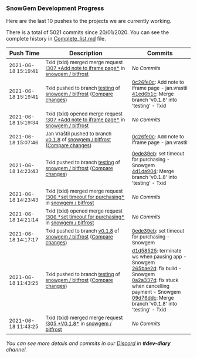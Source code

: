 
### SnowGem Development Progress

Here are the last 10 pushes to the projects we are currently working.

There is a total of 5021 commits since 20/01/2020. You can see the complete history in
 [Complete_list.md](Complete_list.md) file.

| Push Time | Description | Commits |
| --- | --- | --- |
| <sub>2021-06-18 15:19:41</sub> | <sub>Txid (txid) merged merge request [\!307 \*Add note to iframe page\*](https://gitlab.com/snowgem/bitfrost/-/merge_requests/307) in [snowgem / bitfrost](https://gitlab.com/snowgem/bitfrost)</sub> | <sub>_No Commits_</sub> |
| <sub>2021-06-18 15:19:41</sub> | <sub>Txid pushed to branch [testing](https://gitlab.com/snowgem/bitfrost/commits/testing) of [snowgem / bitfrost](https://gitlab.com/snowgem/bitfrost) ([Compare changes](https://gitlab.com/snowgem/bitfrost/compare/4d1da904ebe05060dca7daaa40820fd12503ed1d...41ed6b1cc48c4f983d87d9268bf54a5728e407f8))</sub> | <sub>[0c26fe0c](https://gitlab.com/snowgem/bitfrost/-/commit/0c26fe0cbcbab6de4e5982bfd3301cb5a63da056): Add note to iframe page - jan.vrastil<br>[41ed6b1c](https://gitlab.com/snowgem/bitfrost/-/commit/41ed6b1cc48c4f983d87d9268bf54a5728e407f8): Merge branch 'v0.1.8' into 'testing' - Txid</sub> |
| <sub>2021-06-18 15:19:34</sub> | <sub>Txid (txid) opened merge request [\!307 \*Add note to iframe page\*](https://gitlab.com/snowgem/bitfrost/-/merge_requests/307) in [snowgem / bitfrost](https://gitlab.com/snowgem/bitfrost)</sub> | <sub>_No Commits_</sub> |
| <sub>2021-06-18 15:07:46</sub> | <sub>Jan Vraštil pushed to branch [v0\.1\.8](https://gitlab.com/snowgem/bitfrost/commits/v0.1.8) of [snowgem / bitfrost](https://gitlab.com/snowgem/bitfrost) ([Compare changes](https://gitlab.com/snowgem/bitfrost/compare/0ede39eb651ead9381bf1896a4c17d5ec9f66af4...0c26fe0cbcbab6de4e5982bfd3301cb5a63da056))</sub> | <sub>[0c26fe0c](https://gitlab.com/snowgem/bitfrost/-/commit/0c26fe0cbcbab6de4e5982bfd3301cb5a63da056): Add note to iframe page - jan.vrastil</sub> |
| <sub>2021-06-18 14:23:43</sub> | <sub>Txid pushed to branch [testing](https://gitlab.com/snowgem/bitfrost/commits/testing) of [snowgem / bitfrost](https://gitlab.com/snowgem/bitfrost) ([Compare changes](https://gitlab.com/snowgem/bitfrost/compare/09d76ddc975e8578f634ad564ae1cfa48ae10e65...4d1da904ebe05060dca7daaa40820fd12503ed1d))</sub> | <sub>[0ede39eb](https://gitlab.com/snowgem/bitfrost/-/commit/0ede39eb651ead9381bf1896a4c17d5ec9f66af4): set timeout for purchasing - Snowgem<br>[4d1da904](https://gitlab.com/snowgem/bitfrost/-/commit/4d1da904ebe05060dca7daaa40820fd12503ed1d): Merge branch 'v0.1.8' into 'testing' - Txid</sub> |
| <sub>2021-06-18 14:23:43</sub> | <sub>Txid (txid) merged merge request [\!306 \*set timeout for purchasing\*](https://gitlab.com/snowgem/bitfrost/-/merge_requests/306) in [snowgem / bitfrost](https://gitlab.com/snowgem/bitfrost)</sub> | <sub>_No Commits_</sub> |
| <sub>2021-06-18 14:21:14</sub> | <sub>Txid (txid) opened merge request [\!306 \*set timeout for purchasing\*](https://gitlab.com/snowgem/bitfrost/-/merge_requests/306) in [snowgem / bitfrost](https://gitlab.com/snowgem/bitfrost)</sub> | <sub>_No Commits_</sub> |
| <sub>2021-06-18 14:17:17</sub> | <sub>Txid pushed to branch [v0\.1\.8](https://gitlab.com/snowgem/bitfrost/commits/v0.1.8) of [snowgem / bitfrost](https://gitlab.com/snowgem/bitfrost) ([Compare changes](https://gitlab.com/snowgem/bitfrost/compare/0a2a337d3f8661c77642762725f80fa9cceca86b...0ede39eb651ead9381bf1896a4c17d5ec9f66af4))</sub> | <sub>[0ede39eb](https://gitlab.com/snowgem/bitfrost/-/commit/0ede39eb651ead9381bf1896a4c17d5ec9f66af4): set timeout for purchasing - Snowgem</sub> |
| <sub>2021-06-18 11:43:25</sub> | <sub>Txid pushed to branch [testing](https://gitlab.com/snowgem/bitfrost/commits/testing) of [snowgem / bitfrost](https://gitlab.com/snowgem/bitfrost) ([Compare changes](https://gitlab.com/snowgem/bitfrost/compare/afb9a7f2b6a932dae0520bc2f9b28b0f12f3c6a5...09d76ddc975e8578f634ad564ae1cfa48ae10e65))</sub> | <sub>[d1d58525](https://gitlab.com/snowgem/bitfrost/-/commit/d1d58525a6c39ee0ea8a93e0aac0a313807b862f): terminate ws when pausing app - Snowgem<br>[265bae2d](https://gitlab.com/snowgem/bitfrost/-/commit/265bae2d8ac923379c78b30c17185cad43b96bc3): fix build - Snowgem<br>[0a2a337d](https://gitlab.com/snowgem/bitfrost/-/commit/0a2a337d3f8661c77642762725f80fa9cceca86b): fix stuck when cancelling payment - Snowgem<br>[09d76ddc](https://gitlab.com/snowgem/bitfrost/-/commit/09d76ddc975e8578f634ad564ae1cfa48ae10e65): Merge branch 'v0.1.8' into 'testing' - Txid</sub> |
| <sub>2021-06-18 11:43:25</sub> | <sub>Txid (txid) merged merge request [\!305 \*V0\.1\.8\*](https://gitlab.com/snowgem/bitfrost/-/merge_requests/305) in [snowgem / bitfrost](https://gitlab.com/snowgem/bitfrost)</sub> | <sub>_No Commits_</sub> |

_You can see more details and commits in our [Discord](https://discord.gg/zumGnbg) in **#dev-diary** channel._
